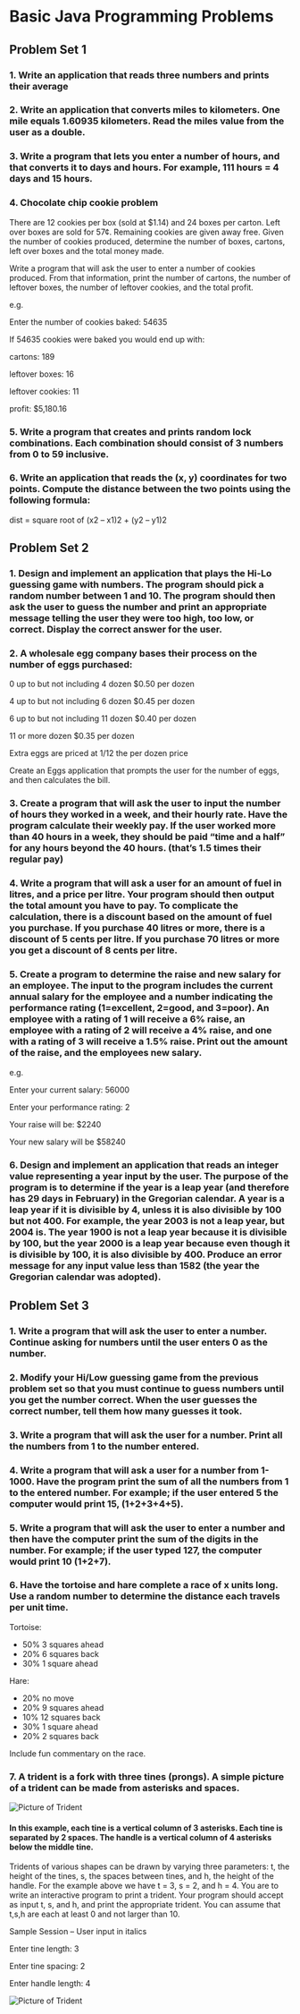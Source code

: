 # Basic Java Programming Problems


## Problem Set 1

### 1. Write an application that reads three numbers and prints their average


### 2. Write an application that converts miles to kilometers. One mile equals 1.60935 kilometers. Read the miles value from the user as a double.


### 3. Write a program that lets you enter a number of hours, and that converts it to days and hours. For example, 111 hours = 4 days and 15 hours.


### 4. Chocolate chip cookie problem


There are 12 cookies per box (sold at $1.14) and 24 boxes per carton. Left over boxes are sold for 57¢. Remaining cookies are given away free. Given the number of cookies produced, determine the number of boxes, cartons, left over boxes and the total money made.


Write a program that will ask the user to enter a number of cookies produced. From that information, print the number of cartons, the number of leftover boxes, the number of leftover cookies, and the total profit.


e.g.


Enter the number of cookies baked: 54635


If 54635 cookies were baked you would end up with:


cartons: 189

leftover boxes: 16

leftover cookies: 11

profit: $5,180.16


### 5. Write a program that creates and prints random lock combinations. Each combination should consist of 3 numbers from 0 to 59 inclusive.



### 6. Write an application that reads the (x, y) coordinates for two points. Compute the distance between the two points using the following formula:

dist = square root of (x2 – x1)2 + (y2 – y1)2

## Problem Set 2

### 1. Design and implement an application that plays the Hi-Lo guessing game with numbers. The program should pick a random number between 1 and 10. The program should then ask the user to guess the number and print an appropriate message telling the user they were too high, too low, or correct. Display the correct answer for the user.

### 2. A wholesale egg company bases their process on the number of eggs purchased:


0 up to but not including 4 dozen $0.50 per dozen

4 up to but not including 6 dozen $0.45 per dozen

6 up to but not including 11 dozen $0.40 per dozen

11 or more dozen $0.35 per dozen

Extra eggs are priced at 1/12 the per dozen price


Create an Eggs application that prompts the user for the number of eggs, and then calculates the bill.



### 3. Create a program that will ask the user to input the number of hours they worked in a week, and their hourly rate. Have the program calculate their weekly pay. If the user worked more than 40 hours in a week, they should be paid “time and a half” for any hours beyond the 40 hours. (that’s 1.5 times their regular pay)



### 4. Write a program that will ask a user for an amount of fuel in litres, and a price per litre. Your program should then output the total amount you have to pay. To complicate the calculation, there is a discount based on the amount of fuel you purchase. If you purchase 40 litres or more, there is a discount of 5 cents per litre. If you purchase 70 litres or more you get a discount of 8 cents per litre.



### 5. Create a program to determine the raise and new salary for an employee. The input to the program includes the current annual salary for the employee and a number indicating the performance rating (1=excellent, 2=good, and 3=poor). An employee with a rating of 1 will receive a 6% raise, an employee with a rating of 2 will receive a 4% raise, and one with a rating of 3 will receive a 1.5% raise. Print out the amount of the raise, and the employees new salary.


e.g.


Enter your current salary: 56000

Enter your performance rating: 2


Your raise will be: $2240

Your new salary will be $58240




### 6. Design and implement an application that reads an integer value representing a year input by the user. The purpose of the program is to determine if the year is a leap year (and therefore has 29 days in February) in the Gregorian calendar. A year is a leap year if it is divisible by 4, unless it is also divisible by 100 but not 400. For example, the year 2003 is not a leap year, but 2004 is. The year 1900 is not a leap year because it is divisible by 100, but the year 2000 is a leap year because even though it is divisible by 100, it is also divisible by 400. Produce an error message for any input value less than 1582 (the year the Gregorian calendar was adopted).

## Problem Set 3

### 1. Write a program that will ask the user to enter a number. Continue asking for numbers until the user enters 0 as the number.


### 2. Modify your Hi/Low guessing game from the previous problem set so that you must continue to guess numbers until you get the number correct. When the user guesses the correct number, tell them how many guesses it took.


### 3. Write a program that will ask the user for a number. Print all the numbers from 1 to the number entered.


### 4. Write a program that will ask a user for a number from 1-1000. Have the program print the sum of all the numbers from 1 to the entered number. For example; if the user entered 5 the computer would print 15, (1+2+3+4+5).


### 5. Write a program that will ask the user to enter a number and then have the computer print the sum of the digits in the number. For example; if the user typed 127, the computer would print 10 (1+2+7).


### 6. Have the tortoise and hare complete a race of x units long. Use a random number to determine the distance each travels per unit time.

Tortoise:
  - 50% 3 squares ahead
  - 20% 6 squares back
  - 30% 1 square ahead


Hare: 
 - 20% no move
 - 20% 9 squares ahead
 - 10% 12 squares back
 - 30% 1 square ahead
 - 20% 2 squares back


Include fun commentary on the race.


### 7. A trident is a fork with three tines (prongs). A simple picture of a trident can be made from asterisks and spaces.

![Picture of Trident](https://i.imgur.com/CQZg2pI.png)


#### In this example, each tine is a vertical column of 3 asterisks. Each tine is separated by 2 spaces. The handle is a vertical column of 4 asterisks below the middle tine.
Tridents of various shapes can be drawn by varying three parameters: t, the height of the tines, s, the spaces between tines, and h, the height of the handle. For the example above we have t = 3, s = 2, and h = 4. You are to write an interactive program to print a trident. Your program should accept as input t, s, and h, and print the appropriate trident. You can assume that t,s,h are each at least 0 and not larger than 10.


Sample Session – User input in italics


Enter tine length:  3

Enter tine spacing:  2

Enter handle length:  4

![Picture of Trident](https://i.imgur.com/CQZg2pI.png)




